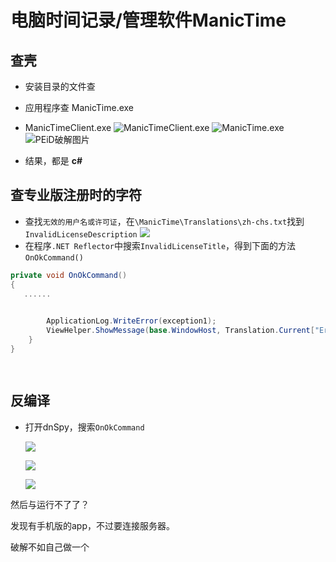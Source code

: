 # 电脑时间记录/管理软件ManicTime

## 查壳

* 安装目录的文件查
* 应用程序查 ManicTime.exe
* ManicTimeClient.exe
 ![ManicTimeClient.exe](https://i.loli.net/2018/12/09/5c0ca8b995c3f.png)
 ![ManicTime.exe](https://i.loli.net/2018/12/09/5c0ca8237d82d.png)
 ![PEiD破解图片](https://i.loli.net/2018/12/09/5c0ca778665f5.png)

* 结果，都是 **c#**

## 查专业版注册时的字符
* 查找`无效的用户名或许可证`，在`\ManicTime\Translations\zh-chs.txt`找到`InvalidLicenseDescription`
  ![](https://i.loli.net/2018/12/09/5c0ca9f576fb6.png)
* 在程序`.NET Reflector`中搜索`InvalidLicenseTitle`，得到下面的方法`OnOkCommand()`

```c#
private void OnOkCommand()
{
   ......
 

        ApplicationLog.WriteError(exception1);
        ViewHelper.ShowMessage(base.WindowHost, Translation.Current["Error"], Translation.Current["ErrorCheckingLicense"], MessageButtons.Ok);
    }
}

 

```

## 反编译

* 打开dnSpy，搜索`OnOkCommand`

  ![](https://i.loli.net/2018/12/09/5c0cb2d583665.png)

  ![](https://i.loli.net/2018/12/09/5c0cb3e663722.png)

  ![](https://i.loli.net/2018/12/09/5c0cb48dac3cb.png)

然后与运行不了了？

发现有手机版的app，不过要连接服务器。

破解不如自己做一个